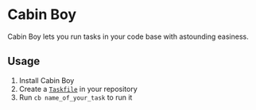 # Cabin Boy

Cabin Boy lets you run tasks in your code base with astounding easiness.

## Usage

1. Install Cabin Boy
2. Create a [`Taskfile`](Taskfile) in your repository
2. Run `cb name_of_your_task` to run it
